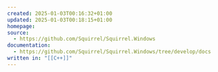 ```yaml
---
created: 2025-01-03T00:16:32+01:00
updated: 2025-01-03T00:18:15+01:00
homepage: 
source:
  - https://github.com/Squirrel/Squirrel.Windows
documentation:
  - https://github.com/Squirrel/Squirrel.Windows/tree/develop/docs
written in: "[[C++]]"
---
```

